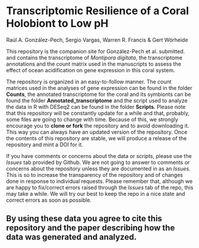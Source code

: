 # Transcriptomic Resilience of a Coral Holobiont to Low pH

Raúl A. González-Pech, Sergio Vargas, Warren R. Francis & Gert Wörheide

This repository is the companion site for González-Pech et al. submitted. and contains the transcriptome of *Montipora digitata*, the transcriptome annotations and the count matrix used in the manuscripts to assess the effect of ocean acidification on gene expression in this coral system.

The repository is organized in an easy-to-follow manner. The count matrices used in the analyses of gene expression can be found in the folder **Counts**, the annotated transcriptome for the coral and its symbionts can be found the folder **Annotated_transcriptome** and the script used to analyze the data in R with DESeq2 can be found in the folder **Scripts**. Please note that this repository will be constantly update for a while and that, probably, some files are going to change with time. Because of this, we strongly encourage you to **clone or fork** the repository and to avoid downloading it. This way you can always have an updated version of the repository. Once the contents of this repository are stable, we will produce a release of the repository and mint a DOI for it.

If you have comments or concerns about the data or scripts, please use the *Issues* tab provided by Github. We are not going to answer to comments or concerns about the repository unless they are documented in as an *Issues*. This is so to increase the transparency of the repository and of changes done in response to individual requests. Please remember that, although we are happy to fix/correct errors raised through the *Issues* tab of the repo, this may take a while. We will try our best to keep the repo in a nice state and correct errors as soon as possible.


## By using these data you agree to cite this repository  and the paper describing how the data was generated and analyzed.


